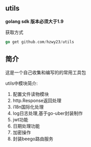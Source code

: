 ## utils 

**golang sdk 版本必须大于1.9**

获取方式

```go
go get github.com/hzwy23/utils
```

## 简介

这是一个自己收集和编写的的常用工具包

utils中模块简介:

1. 配置文件读物模块
2. http.Response返回处理
3. i18n国际化处理
4. log日志处理,基于go-uber封装制作
5. jwt功能
6. 日期处理功能
7. 加密操作
8. 封装beego路由服务

